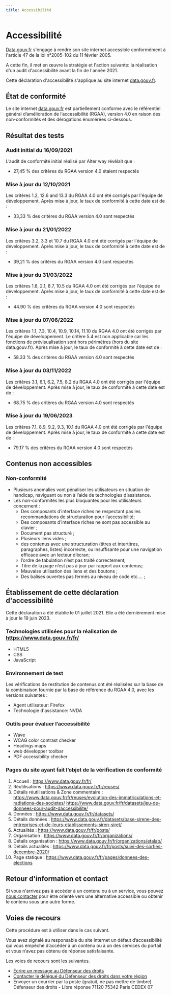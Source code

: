 ```yaml
---
title: Accessibilité
---
```


# Accessibilité

[Data.gouv.fr]() s'engage à rendre son site internet accessible conformément à l'article 47 de la loi n°2005-102 du 11 février 2005.

A cette fin, il met en œuvre la stratégie et l'action suivante: la réalisation d'un audit d'accessibilité avant la fin de l'année 2021.

Cette déclaration d'accessibilité s'applique au site internet [data.gouv.fr]().

## État de conformité

Le site internet [data.gouv.fr]() est partiellement conforme avec le référentiel général d’amélioration de l’accessibilité (RGAA), version 4.0 en raison des non-conformités et des dérogations énumérées ci-dessous.

## Résultat des tests

### Audit initial du 16/09/2021

L’audit de conformité initial réalisé par Alter way révèlait que :
* 27,45 % des critères du RGAA version 4.0 étaient respectés

### Mise à jour du 12/10/2021

Les critères 1.2, 12.6 and 13.3 du RGAA 4.0 ont été corrigés par l'équipe de développement.
Après mise à jour, le taux de conformité à cette date est de :
* 33,33 % des critères du RGAA version 4.0 sont respectés

### Mise à jour du 21/01/2022

Les critères 3.2, 3.3 et 10.7 du RGAA 4.0 ont été corrigés par l'équipe de développement.
Après mise à jour, le taux de conformité à cette date est de :
* 39,21 % des critères du RGAA version 4.0 sont respectés

### Mise à jour du 31/03/2022

Les critères 1.8, 2.1, 8.7, 10.5 du RGAA 4.0 ont été corrigés par l'équipe de développement.
Après mise à jour, le taux de conformité à cette date est de :
* 44.90 % des critères du RGAA version 4.0 sont respectés

### Mise à jour du 07/06/2022

Les critères 1.1, 7.3, 10.4, 10.9, 10.14, 11.10 du RGAA 4.0 ont été corrigés par l'équipe de développement.
Le critère 5.4 est non applicable car les fonctions de prévisualisation sont hors périmètres (hors du site data.gouv.fr).
Après mise à jour, le taux de conformité à cette date est de :
* 58.33 % des critères du RGAA version 4.0 sont respectés

### Mise à jour du 03/11/2022

Les critères 3.1, 6.1, 6.2, 7.5, 8.2 du RGAA 4.0 ont été corrigés par l'équipe de développement.
Après mise à jour, le taux de conformité à cette date est de :
* 68.75 % des critères du RGAA version 4.0 sont respectés

### Mise à jour du 19/06/2023

Les critères 7.1, 8.9, 9.2, 9.3, 10.1 du RGAA 4.0 ont été corrigés par l'équipe de développement.
Après mise à jour, le taux de conformité à cette date est de :
* 79.17 % des critères du RGAA version 4.0 sont respectés

## Contenus non accessibles

### Non-conformité

* Plusieurs anomalies vont pénaliser les utilisateurs en situation de handicap, naviguant ou non à l’aide de technologies d’assistance.
* Les non-conformités les plus bloquantes pour les utilisateurs concernent : 
    * Des composants d’interface riches ne respectant pas les recommandations de structuration pour l’accessibilité;
    * Des composants d’interface riches ne sont pas accessible au clavier ;
    * Document pas structuré ;
    * Plusieurs liens vides ;
    * des contenus avec une structuration (titres et intertitres, paragraphes, listes) incorrecte, ou insuffisante pour une navigation efficace avec un lecteur d’écran;
    * l’ordre de tabulation n’est pas traité correctement;
    * Titre de la page n’est pas à jour par rapport aux contenus;
    * Mauvaise utilisation des liens et des boutons ;
    * Des balises ouvertes pas fermés au niveau de code etc.… ;


## Établissement de cette déclaration d'accessibilité

Cette déclaration a été établie le 01 juillet 2021. Elle a été dernièrement mise à jour le 19 juin 2023. 

### Technologies utilisées pour la réalisation de https://www.data.gouv.fr/fr/

* HTML5
* CSS
* JavaScript

### Environnement de test

Les vérifications de restitution de contenus ont été réalisées sur la base de la combinaison fournie par la base de référence du RGAA 4.0, avec les versions suivantes :
* Agent utilisateur: Firefox  
* Technologie d'assistance: NVDA 

### Outils pour évaluer l’accessibilité

* Wave
* WCAG color contrast checker
* Headings maps
* web développer toolbar
* PDF accessibility checker

### Pages du site ayant fait l’objet de la vérification de conformité
1. Accueil : https://www.data.gouv.fr/fr/
2. Réutilisations : https://www.data.gouv.fr/fr/reuses/
3. Détails réutilisations & Zone commentaire : https://www.data.gouv.fr/fr/reuses/evolution-des-immatriculations-et-radiations-des-societes/ 
https://www.data.gouv.fr/fr/datasets/jeu-de-donnees-pour-audit-daccessibilite/
4. Données : https://www.data.gouv.fr/fr/datasets/
5. Détails données : https://www.data.gouv.fr/datasets/base-sirene-des-entreprises-et-de-leurs-etablissements-siren-siret/
6. Actualités : https://www.data.gouv.fr/fr/posts/
7. Organisation : https://www.data.gouv.fr/fr/organizations/
8. Détails organisation : https://www.data.gouv.fr/fr/organizations/etalab/
9. Détails actualités : https://www.data.gouv.fr/fr/posts/suivi-des-sorties-decembre-2020/
10. Page statique : https://www.data.gouv.fr/fr/pages/donnees-des-elections 
       

## Retour d'information et contact

Si vous n'arrivez pas à accéder à un contenu ou à un service, vous pouvez [nous contacter](https://support.data.gouv.fr/) pour être orienté vers une alternative accessible ou obtenir le contenu sous une autre forme.

## Voies de recours

Cette procédure est à utiliser dans le cas suivant.

Vous avez signalé au responsable du site internet un défaut d’accessibilité qui vous empêche d’accéder à un contenu ou à un des services du portail et vous n’avez pas obtenu de réponse satisfaisante.

Les voies de recours sont les suivantes.

* [Écrire un message au Défenseur des droits](https://formulaire.defenseurdesdroits.fr/)
* [Contacter le délégué du Défenseur des droits dans votre région](https://www.defenseurdesdroits.fr/saisir/delegues)
* Envoyer un courrier par la poste (gratuit, ne pas mettre de timbre) Défenseur des droits - Libre réponse 71120 75342 Paris CEDEX 07
